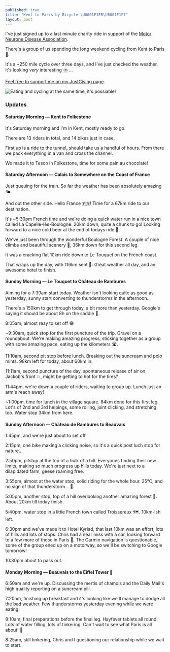 ```yaml
---
published: true
title: "Kent to Paris by Bicycle \U0001F1EB\U0001F1F7"
layout: post
---
```

I've just signed up to a last minute charity ride in support of the [Motor Neurone Disease Association](https://www.mndassociation.org).

There's a group of us spending the long weekend cycling from Kent to Paris 🥐.

It's a ~250 mile cycle over three days, and I've just checked the weather, it's looking _very_ interesting ⛈️ ...

[Feel free to support me on my JustGiving page](https://www.justgiving.com/fundraising/samuel-parkinson-paris-cycle).

![Eating and cycling at the same time, it's possiable!](https://media.giphy.com/media/OZvMMeKdYmPpS/giphy.gif)

### Updates

#### Saturday Morning — Kent to Folkestone

It's Saturday morning and I'm in Kent, mostly ready to go.

There are 13 riders in total, and 14 bikes just in case.

First up is a ride to the tunnel, should take us a handful of hours. From there we pack everything in a van and cross the channel.

We made it to Tesco in Folkestone, time for some pain au chocolate!

#### Saturday Afternoon — Calais to Somewhere on the Coast of France

Just queuing for the train. So far the weather has been absolutely amazing 🌤️.

And out the other side. Hello France 🇫🇷! Time for a 67km ride to our destination.

It's ~5:30pm French time and we're doing a quick water run in a nice town called La Capelle-lès-Boulogne. 20km down, quite a chunk to go! Looking forward to a nice cold beer at the end of todays ride 🍺.

We've just been through the wonderful Boulogne Forest. A couple of nice climbs and beautiful scenery 🌲, 36km down for this second leg. 

It was a cracking flat 10km ride down to Le Touquet on the French coast.

That wraps up the day, with 116km sent 🚴. Great weather all day, and an awesome hotel to finish.

#### Sunday Morning — Le Touquet to Château de Rambures

Aiming for a 7:30am start today. Weather isn't looking quite as good as yesterday, sunny start converting to thunderstorms in the afternoon...

There's a 150km to get through today, a bit more than yesterday. Google's saying it should be about 8h on the saddle 🤣.

8:05am, almost reay to set off 😁

~9:30am, quick stop for the first puncture of the trip. Gravel on a roundabout. We're making amazing progress, sticking together as a group with some amazing pace, eating up the kilometers 🛣️.

11:10am, second pit stop before lunch. Breaking out the suncream and polo mints. 98km left for today, about 60km in.

11:11am, second puncture of the day, spontaneous release of air on Jackob's front 💥, might be getting to hot for the tires?

11:44pm, we're down a couple of riders, waiting to group up. Lunch just an arm's reach away!

~1:00pm, time for lunch in the village square. 84km done for this first leg. Lot's of 2nd and 3rd helpings, some rolling, joint clicking, and stretching too. Water stop 34km from here.

#### Sunday Afternoon — Château de Rambures to Beauvais


1:45pm, and we're just about to set off.

2:15pm, one bike making a clicking noise, so it's a quick post luch stop for nature...

2:50pm, pitstop at the top of a hulk of a hill. Everyones finding their new limits, making so much progress up hills today. We're just next to a dilapidated farm, geese roaming free.

3:55pm, almost at the water stop, solid riding for the whole hour. 25°C, and no sign of that thunderstorm... 🌄.

5:05pm, another stop, top of a hill overlooking another amazing forest 🌲. About 20km till today finish.

5:40pm, water stop in a little French town called Troissereux 🗺️. 10km-ish left.

6:30pm and we've made it to Hotel Kyriad, that last 10km was an effort, lots of hills and lots of stops. Chris had a near miss with a car, looking forward to a few more of those in Paris 🤣. The Garmin navigation is questionable, some of the group ened up on a motorway, so we'll be switching to Google tomorrow!

10:30pm about to pass out.

#### Monday Morning — Beauvais to the Eiffel Tower 🏁

6:50am and we're up. Discussing the mertis of chamois and the Daily Mail's high quality reporting on a suncream pill.

7:20am, finishing up breakfast and it's looking like we'll manage to dodge all the bad weather. Few thunderstorms yesterday evening while we were eating.

8:10am, final preparations before the final leg. Hayfever tablets all round. Lots of water filling, lots of tinkering. Can't wait to see what Paris is all about! 🗼

8:25am, still tinkering, Chris and I questioning our relationship while we wait to start.

